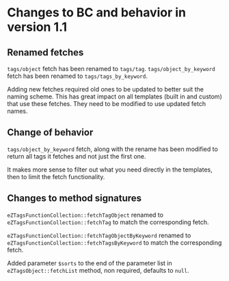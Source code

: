 Changes to BC and behavior in version 1.1
=========================================

Renamed fetches
---------------

`tags/object` fetch has been renamed to `tags/tag`. `tags/object_by_keyword` fetch has been renamed to `tags/tags_by_keyword`.

Adding new fetches required old ones to be updated to better suit the naming scheme. This has great impact on all templates (built in and custom) that use these fetches. They need to be modified to use updated fetch names.

Change of behavior
------------------

`tags/object_by_keyword` fetch, along with the rename has been modified to return all tags it fetches and not just the first one.

It makes more sense to filter out what you need directly in the templates, then to limit the fetch functionality.

Changes to method signatures
----------------------------

`eZTagsFunctionCollection::fetchTagObject` renamed to `eZTagsFunctionCollection::fetchTag` to match the corresponding fetch.

`eZTagsFunctionCollection::fetchTagObjectByKeyword` renamed to `eZTagsFunctionCollection::fetchTagsByKeyword` to match the corresponding fetch.

Added parameter `$sorts` to the end of the parameter list in `eZTagsObject::fetchList` method, non required, defaults to `null`.
